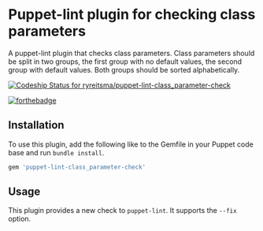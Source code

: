 # Puppet-lint plugin for checking class parameters
A puppet-lint plugin that checks class parameters. Class parameters should be split in two groups, the first group with no default values, the second group with default values. Both groups should be sorted alphabetically.

[ ![Codeship Status for ryreitsma/puppet-lint-class_parameter-check](https://codeship.com/projects/61472600-279e-0131-879c-36bc4bd39c71/status?branch=master)](https://codeship.com/projects/9002)

[![forthebadge](http://forthebadge.com/images/badges/made-with-ruby.svg)](http://forthebadge.com)

## Installation
To use this plugin, add the following like to the Gemfile in your Puppet code base and run `bundle install`.

```ruby
gem 'puppet-lint-class_parameter-check'
```
## Usage
This plugin provides a new check to `puppet-lint`. It supports the `--fix` option.
